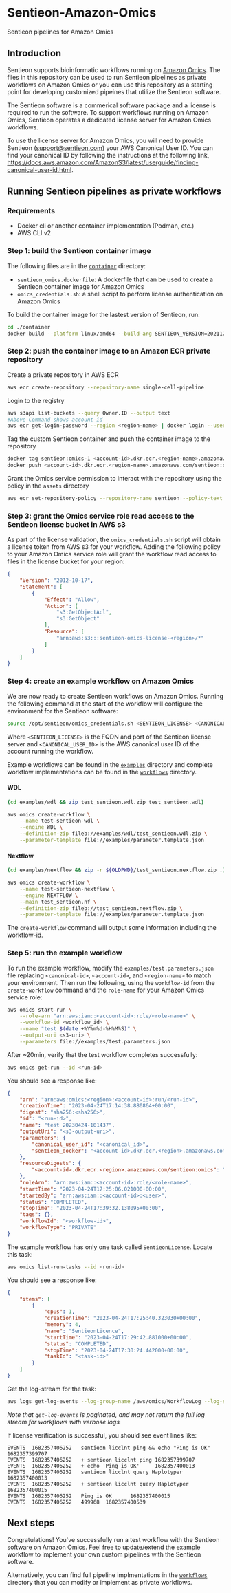 # Sentieon-Amazon-Omics
Sentieon pipelines for Amazon Omics

## Introduction

Sentieon supports bioinformatic workflows running on [Amazon Omics](https://aws.amazon.com/omics/). The files in this repository can be used to run Sentieon pipelines as private workflows on Amazon Omics or you can use this repository as a starting point for developing customized pipeines that utilize the Sentieon software.

The Sentieon software is a commerical software package and a license is required to run the software. To support workflows running on Amazon Omics, Sentieon operates a dedicated license server for Amazon Omics workflows.

To use the license server for Amazon Omics, you will need to provide Sentieon (support@sentieon.com) your AWS Canonical User ID. You can find your canonical ID by following the instructions at the following link, https://docs.aws.amazon.com/AmazonS3/latest/userguide/finding-canonical-user-id.html.

## Running Sentieon pipelines as private workflows

### Requirements
* Docker cli or another container implementation (Podman, etc.)
* AWS CLI v2

### Step 1: build the Sentieon container image

The following files are in the [`container`](/container) directory:
* `sentieon_omics.dockerfile`: A dockerfile that can be used to create a Sentieon container image for Amazon Omics
* `omics_credentials.sh`: a shell script to perform license authentication on Amazon Omics

To build the container image for the lastest version of Sentieon, run:
```bash
cd ./container
docker build --platform linux/amd64 --build-arg SENTIEON_VERSION=202112.07 -t sentieon:omics-1 -f sentieon_omics.dockerfile .
```

### Step 2: push the container image to an Amazon ECR private repository

Create a private repository in AWS ECR

```bash
aws ecr create-repository --repository-name single-cell-pipeline
```

Login to the registry

```bash
aws s3api list-buckets --query Owner.ID --output text
#Above Command shows account-id
aws ecr get-login-password --region <region-name> | docker login --username AWS --password-stdin <account-id>.dkr.ecr.<region-name>.amazonaws.com
```

Tag the custom Sentieon container and push the container image to the repository

```bash
docker tag sentieon:omics-1 <account-id>.dkr.ecr.<region-name>.amazonaws.com/sentieon:omics-1
docker push <account-id>.dkr.ecr.<region-name>.amazonaws.com/sentieon:omics-1
```

Grant the Omics service permission to interact with the repository using the policy in the `assets` directory

```bash
aws ecr set-repository-policy --repository-name sentieon --policy-text file://assets/omics-ecr-repository-policy.json
```

### Step 3: grant the Omics service role read access to the Sentieon license bucket in AWS s3

As part of the license validation, the `omics_credentials.sh` script will obtain a license token from AWS s3 for your workflow. Adding the following policy to your Amazon Omics service role will grant the workflow read access to files in the license bucket for your region:
```json
{
    "Version": "2012-10-17",
    "Statement": [
        {
            "Effect": "Allow",
            "Action": [
                "s3:GetObjectAcl",
                "s3:GetObject"
            ],
            "Resource": [
                "arn:aws:s3:::sentieon-omics-license-<region>/*"
            ]
        }
    ]
}
```

### Step 4: create an example workflow on Amazon Omics

We are now ready to create Sentieon workflows on Amazon Omics. Running the following command at the start of the workflow will configure the environment for the Sentieon software:

```bash
source /opt/sentieon/omics_credentials.sh <SENTIEON_LICENSE> <CANONICAL_USER_ID>
```
Where `<SENTIEON_LICENSE>` is the FQDN and port of the Sentieon license server and  `<CANONICAL_USER_ID>` is the AWS canonical user ID of the account running the workflow.

Example workflows can be found in the [`examples`](/examples) directory and complete workflow implementations can be found in the [`workflows`](/workflows) directory.

#### WDL

```bash
(cd examples/wdl && zip test_sentieon.wdl.zip test_sentieon.wdl)

aws omics create-workflow \
    --name test-sentieon-wdl \
    --engine WDL \
    --definition-zip fileb://examples/wdl/test_sentieon.wdl.zip \
    --parameter-template file://examples/parameter.template.json
```

#### Nextflow
```bash
(cd examples/nextflow && zip -r ${OLDPWD}/test_sentieon.nextflow.zip .)

aws omics create-workflow \
    --name test-sentieon-nextflow \
    --engine NEXTFLOW \
    --main test_sentieon.nf \
    --definition-zip fileb://test_sentieon.nextflow.zip \
    --parameter-template file://examples/parameter.template.json
```

The `create-workflow` command will output some information including the workflow-id.

### Step 5: run the example workflow

To run the example workflow, modify the `examples/test.parameters.json` file replacing `<canonical-id>`, `<account-id>`, and `<region-name>` to match your environment. Then run the following, using the `workflow-id` from the `create-workflow` command and the `role-name` for your Amazon Omics service role:

```bash
aws omics start-run \
    --role-arn "arn:aws:iam::<account-id>:role/<role-name>" \
    --workflow-id <workflow_id> \
    --name "test $(date +%Y%m%d-%H%M%S)" \
    --output-uri <s3-uri> \
    --parameters file://examples/test.parameters.json
```

After ~20min, verify that the test workflow completes successfully:

```bash
aws omics get-run --id <run-id>
```

You should see a response like:
```json
{
    "arn": "arn:aws:omics:<region>:<account-id>:run/<run-id>",
    "creationTime": "2023-04-24T17:14:38.880864+00:00",
    "digest": "sha256:<sha256>",
    "id": "<run-id>",
    "name": "test 20230424-101437",
    "outputUri": "<s3-output-uri>",
    "parameters": {
        "canonical_user_id": "<canonical_id>",
        "sentieon_docker": "<account-id>.dkr.ecr.<region>.amazonaws.com/sentieon:omics"
    },
    "resourceDigests": {
        "<account-id>.dkr.ecr.<region>.amazonaws.com/sentieon:omics": "sha256:<sha256>"
    },
    "roleArn": "arn:aws:iam::<account-id>:role/<role-name>",
    "startTime": "2023-04-24T17:25:06.021000+00:00",
    "startedBy": "arn:aws:iam::<account-id>:<user>",
    "status": "COMPLETED",
    "stopTime": "2023-04-24T17:39:32.138095+00:00",
    "tags": {},
    "workflowId": "<workflow-id>",
    "workflowType": "PRIVATE"
}
```

The example workflow has only one task called `SentieonLicense`. Locate this task:

```bash
aws omics list-run-tasks --id <run-id>
```

You should see a response like:
```json
{
    "items": [
        {
            "cpus": 1,
            "creationTime": "2023-04-24T17:25:40.323030+00:00",
            "memory": 4,
            "name": "SentieonLicence",
            "startTime": "2023-04-24T17:29:42.881000+00:00",
            "status": "COMPLETED",
            "stopTime": "2023-04-24T17:30:24.442000+00:00",
            "taskId": "<task-id>"
        }
    ]
}
```

Get the log-stream for the task:
```bash
aws logs get-log-events --log-group-name /aws/omics/WorkflowLog --log-stream-name run/<run-id>/task/<task-id> --output text
```
*Note that `get-log-events` is paginated, and may not return the full log stream for workflows with verbose logs*


If license verification is successful, you should see event lines like:
```text
EVENTS  1682357406252   sentieon licclnt ping && echo "Ping is OK"      1682357399707
EVENTS  1682357406252   + sentieon licclnt ping 1682357399707
EVENTS  1682357406252   + echo 'Ping is OK'     1682357400013
EVENTS  1682357406252   sentieon licclnt query Haplotyper       1682357400013
EVENTS  1682357406252   + sentieon licclnt query Haplotyper     1682357400015
EVENTS  1682357406252   Ping is OK      1682357400015
EVENTS  1682357406252   499968  1682357400539
```

## Next steps

Congratulations! You've successfully run a test workflow with the Sentieon software on Amazon Omics. Feel free to update/extend the example workflow to implement your own custom pipelines with the Sentieon software.

Alternatively, you can find full pipeline implmentations in the [`workflows`](/workflows) directory that you can modify or implement as private workflows.
